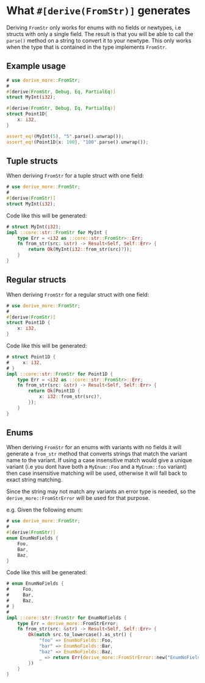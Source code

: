 # What `#[derive(FromStr)]` generates

Deriving `FromStr` only works for enums with no fields
or newtypes, i.e structs with only a single
field. The result is that you will be able to call the `parse()` method on a
string to convert it to your newtype. This only works when the type that is
contained in the type implements `FromStr`.




## Example usage

```rust
# use derive_more::FromStr;
#
#[derive(FromStr, Debug, Eq, PartialEq)]
struct MyInt(i32);

#[derive(FromStr, Debug, Eq, PartialEq)]
struct Point1D{
    x: i32,
}

assert_eq!(MyInt(5), "5".parse().unwrap());
assert_eq!(Point1D{x: 100}, "100".parse().unwrap());
```




## Tuple structs

When deriving `FromStr` for a tuple struct with one field:

```rust
# use derive_more::FromStr;
#
#[derive(FromStr)]
struct MyInt(i32);
```

Code like this will be generated:

```rust
# struct MyInt(i32);
impl ::core::str::FromStr for MyInt {
    type Err = <i32 as ::core::str::FromStr>::Err;
    fn from_str(src: &str) -> Result<Self, Self::Err> {
        return Ok(MyInt(i32::from_str(src)?));
    }
}
```




## Regular structs

When deriving `FromStr` for a regular struct with one field:

```rust
# use derive_more::FromStr;
#
#[derive(FromStr)]
struct Point1D {
    x: i32,
}
```

Code like this will be generated:

```rust
# struct Point1D {
#     x: i32,
# }
impl ::core::str::FromStr for Point1D {
    type Err = <i32 as ::core::str::FromStr>::Err;
    fn from_str(src: &str) -> Result<Self, Self::Err> {
        return Ok(Point1D {
            x: i32::from_str(src)?,
        });
    }
}
```




## Enums

When deriving `FromStr` for an enums with variants with no fields it will
generate a `from_str` method that converts strings that match the variant name
to the variant. If using a case insensitive match would give a unique variant
(i.e you dont have both a `MyEnum::Foo` and a `MyEnum::foo` variant) then case
insensitive matching will be used, otherwise it will fall back to exact string
matching.

Since the string may not match any variants an error type is needed, so the
`derive_more::FromStrError` will be used for that purpose.

e.g. Given the following enum:

```rust
# use derive_more::FromStr;
#
#[derive(FromStr)]
enum EnumNoFields {
    Foo,
    Bar,
    Baz,
}
```

Code like this will be generated:

```rust
# enum EnumNoFields {
#     Foo,
#     Bar,
#     Baz,
# }
#
impl ::core::str::FromStr for EnumNoFields {
    type Err = derive_more::FromStrError;
    fn from_str(src: &str) -> Result<Self, Self::Err> {
        Ok(match src.to_lowercase().as_str() {
            "foo" => EnumNoFields::Foo,
            "bar" => EnumNoFields::Bar,
            "baz" => EnumNoFields::Baz,
            _ => return Err(derive_more::FromStrError::new("EnumNoFields")),
        })
    }
}
```
